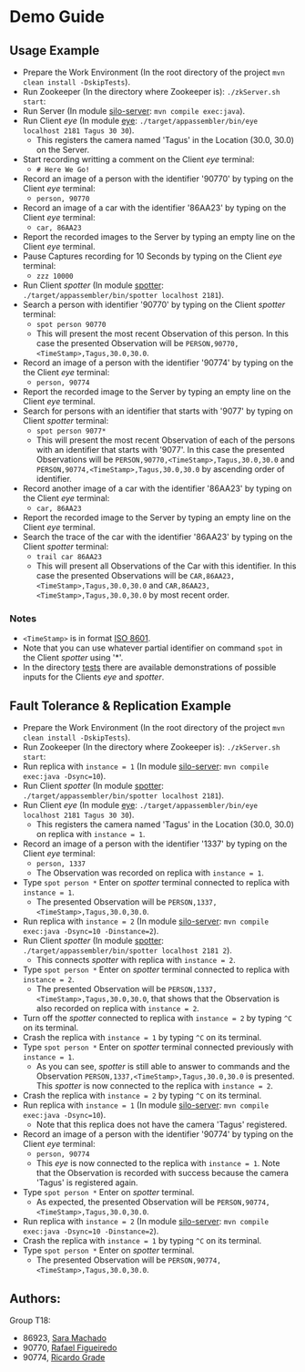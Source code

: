 Demo Guide
==========

## Usage Example

- Prepare the Work Environment (In the root directory of the project `mvn clean install -DskipTests`).
- Run Zookeeper (In the directory where Zookeeper is): `./zkServer.sh  start`:
- Run Server (In module [silo-server](silo-server/): `mvn compile exec:java`).
- Run Client *eye* (In module [eye](eye/): `./target/appassembler/bin/eye localhost 2181 Tagus 30 30`).
  - This registers the camera named 'Tagus' in the Location (30.0, 30.0) on the Server.
- Start recording writting a comment on the Client *eye* terminal:
  - `# Here We Go!`
- Record an image of a person with the identifier '90770' by typing on the Client *eye* terminal:
  - `person, 90770`
- Record an image of a car with the identifier '86AA23' by typing on the Client *eye* terminal:
  - `car, 86AA23`
- Report the recorded images to the Server by typing an empty line on the Client *eye* terminal.
- Pause Captures recording for 10 Seconds by typing on the Client *eye* terminal:
  - `zzz 10000`
- Run Client *spotter* (In module [spotter](spotter/): `./target/appassembler/bin/spotter localhost 2181`).
- Search a person with identifier '90770' by typing on the Client *spotter* terminal:
  - `spot person 90770`
  - This will present the most recent Observation of this person. In this case the presented Observation will be `PERSON,90770,<TimeStamp>,Tagus,30.0,30.0`.
- Record an image of a person with the identifier '90774' by typing on the the Client *eye* terminal:
  - `person, 90774`
- Report the recorded image to the Server by typing an empty line on the Client *eye* terminal.
- Search for persons with an identifier that starts with '9077' by typing on Client *spotter* terminal:
  - `spot person 9077*`
  - This will present the most recent Observation of each of the persons with an identifier that starts with '9077'. In this case the presented Observations will be `PERSON,90770,<TimeStamp>,Tagus,30.0,30.0` and `PERSON,90774,<TimeStamp>,Tagus,30.0,30.0` by ascending order of identifier.
- Record another image of a car with the identifier '86AA23' by typing on the Client *eye* terminal:
  - `car, 86AA23`
- Report the recorded image to the Server by typing an empty line on the Client *eye* terminal.
- Search the trace of the car with the identifier '86AA23' by typing on the Client *spotter* terminal:
  - `trail car 86AA23`
  - This will present all Observations of the Car with this identifier. In this case the presented Observations will be `CAR,86AA23,<TimeStamp>,Tagus,30.0,30.0` and `CAR,86AA23,<TimeStamp>,Tagus,30.0,30.0` by most recent order.

### Notes

- `<TimeStamp>` is in format [ISO 8601](https://www.iso.org/iso-8601-date-and-time-format.html).
- Note that you can use whatever partial identifier on command `spot` in the Client *spotter* using '*'.
- In the directory [tests](/tests) there are available demonstrations of possible inputs for the Clients *eye* and *spotter*.

## Fault Tolerance & Replication Example

- Prepare the Work Environment (In the root directory of the project `mvn clean install -DskipTests`).
- Run Zookeeper (In the directory where Zookeeper is): `./zkServer.sh  start`:
- Run replica with `instance = 1` (In module [silo-server](silo-server/): `mvn compile exec:java -Dsync=10`).
- Run Client *spotter* (In module [spotter](spotter/): `./target/appassembler/bin/spotter localhost 2181`).
- Run Client *eye* (In module [eye](eye/): `./target/appassembler/bin/eye localhost 2181 Tagus 30 30`).
  - This registers the camera named 'Tagus' in the Location (30.0, 30.0) on replica with `instance = 1`.
- Record an image of a person with the identifier '1337' by typing on the Client *eye* terminal:
  - `person, 1337`
  - The Observation was recorded on replica with `instance = 1`.
- Type `spot person *` Enter on *spotter* terminal connected to replica with `instance = 1`.
  - The presented Observation will be `PERSON,1337,<TimeStamp>,Tagus,30.0,30.0`.
- Run replica with `instance = 2` (In module [silo-server](silo-server/): `mvn compile exec:java -Dsync=10 -Dinstance=2`).
- Run Client *spotter* (In module [spotter](spotter/): `./target/appassembler/bin/spotter localhost 2181 2`).
  - This connects *spotter* with replica with `instance = 2`.
- Type `spot person *` Enter on *spotter* terminal connected to replica with `instance = 2`.
  - The presented Observation will be `PERSON,1337,<TimeStamp>,Tagus,30.0,30.0`, that shows that the Observation is also recorded on replica with `instance = 2`.
- Turn off the *spotter* connected to replica with `instance = 2` by typing `^C` on its terminal.
- Crash the replica with `instance = 1` by typing `^C` on its terminal.
- Type `spot person *` Enter on *spotter* terminal connected previously with `instance = 1`.
  - As you can see, *spotter* is still able to answer to commands and the Observation `PERSON,1337,<TimeStamp>,Tagus,30.0,30.0` is presented. This *spotter* is now connected to the replica with `instance = 2`.
- Crash the replica with `instance = 2` by typing `^C` on its terminal.
- Run replica with `instance = 1` (In module [silo-server](silo-server/): `mvn compile exec:java -Dsync=10`).
  - Note that this replica does not have the camera 'Tagus' registered. 
- Record an image of a person with the identifier '90774' by typing on the Client *eye* terminal:
  - `person, 90774`
  - This *eye* is now connected to the replica with `instance = 1`. Note that the Observation is recorded with success because the camera 'Tagus' is registered again.
- Type `spot person *` Enter on *spotter* terminal.
  - As expected, the presented Observation will be `PERSON,90774,<TimeStamp>,Tagus,30.0,30.0`.
- Run replica with `instance = 2` (In module [silo-server](silo-server/): `mvn compile exec:java -Dsync=10 -Dinstance=2`).
- Crash the replica with `instance = 1` by typing `^C` on its terminal.
- Type `spot person *` Enter on *spotter* terminal.
  - The presented Observation will be `PERSON,90774,<TimeStamp>,Tagus,30.0,30.0`.

## Authors:

Group T18:
- 86923, [Sara Machado](https://github.com/SaraMachado)
- 90770, [Rafael Figueiredo](https://github.com/RafaelAlexandreIST)
- 90774, [Ricardo Grade](https://github.com/Opty1337)
